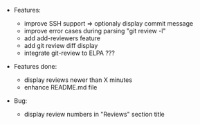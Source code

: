 * Features:
  * improve SSH support => optionaly display commit message
  * improve error cases during parsing "git review -l"
  * add add-reviewers feature
  * add git review diff display
  * integrate git-review to ELPA ???

* Features done:
  * display reviews newer than X minutes
  * enhance README.md file

* Bug:
  * display review numbers in "Reviews" section title
